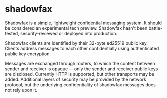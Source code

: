 # shadowfax

Shadowfax is a simple, lightweight confidential messaging system. It should be
considered an experimental tech preview. Shadowfax hasn't been battle-tested,
security-reviewed or deployed into production.

Shadowfax clients are identified by their 32-byte ed25519 public key. Clients
address messages to each other confidentially using authenticated public key
encryption.

Messages are exchanged through routers, to which the content between sender and
receiver is opaque -- only the sender and receiver public keys are disclosed.
Currently HTTP is supported, but other transports may be added. Additional
layers of security may be provided by the network protocol, but the underlying
confidentiality of shadowfax messages does not rely upon it.

